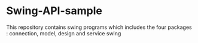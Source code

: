 # Swing-API-sample
This repository contains swing programs which includes the four packages : connection, model, design and service
swing
